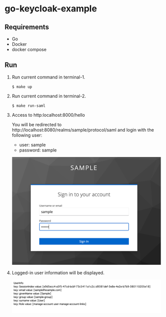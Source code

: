 # go-keycloak-example

## Requirements

- Go
- Docker
- docker compose

## Run

1. Run current command in terminal-1.

    ```
    $ make up
    ```

1. Run current command in terminal-2.

    ```
    $ make run-saml
    ```

1. Access to http:localhost:8000/hello

    You will be redirected to http://localhost:8080/realms/sample/protocol/saml and login with the following user:

    - user: sample
    - password: sample

    ![](./docs/images/saml-login.png)

1. Logged-in user information will be displayed.

    ![](./docs/images/saml-user.png)
